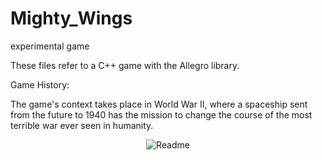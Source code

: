 # Mighty_Wings
experimental game

These files refer to a C++ game with the Allegro library.

Game History:

The game's context takes place in World War II, where a spaceship sent from the future to 1940 has the mission to change the course of the most terrible war ever seen in humanity.

<p align="center"><img src="https://github.com/Edu2805/Mighty_Wings/blob/main/imagens/start.png" title="Readme"/></p>

